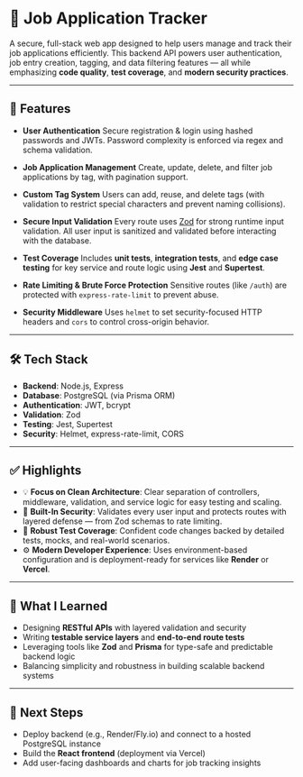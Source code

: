 # 📝 Job Application Tracker

A secure, full-stack web app designed to help users manage and track their job applications efficiently. This backend API powers user authentication, job entry creation, tagging, and data filtering features — all while emphasizing **code quality**, **test coverage**, and **modern security practices**.

---

## 🚀 Features

* **User Authentication**
  Secure registration & login using hashed passwords and JWTs. Password complexity is enforced via regex and schema validation.

* **Job Application Management**
  Create, update, delete, and filter job applications by tag, with pagination support.

* **Custom Tag System**
  Users can add, reuse, and delete tags (with validation to restrict special characters and prevent naming collisions).

* **Secure Input Validation**
  Every route uses [Zod](https://zod.dev/) for strong runtime input validation. All user input is sanitized and validated before interacting with the database.

* **Test Coverage**
  Includes **unit tests**, **integration tests**, and **edge case testing** for key service and route logic using **Jest** and **Supertest**.

* **Rate Limiting & Brute Force Protection**
  Sensitive routes (like `/auth`) are protected with `express-rate-limit` to prevent abuse.

* **Security Middleware**
  Uses `helmet` to set security-focused HTTP headers and `cors` to control cross-origin behavior.

---

## 🛠️ Tech Stack

* **Backend**: Node.js, Express
* **Database**: PostgreSQL (via Prisma ORM)
* **Authentication**: JWT, bcrypt
* **Validation**: Zod
* **Testing**: Jest, Supertest
* **Security**: Helmet, express-rate-limit, CORS

---

## ✅ Highlights

* 💡 **Focus on Clean Architecture**: Clear separation of controllers, middleware, validation, and service logic for easy testing and scaling.
* 🔐 **Built-In Security**: Validates every user input and protects routes with layered defense — from Zod schemas to rate limiting.
* 🧪 **Robust Test Coverage**: Confident code changes backed by detailed tests, mocks, and real-world scenarios.
* ⚙️ **Modern Developer Experience**: Uses environment-based configuration and is deployment-ready for services like **Render** or **Vercel**.

---

## 🧠 What I Learned

* Designing **RESTful APIs** with layered validation and security
* Writing **testable service layers** and **end-to-end route tests**
* Leveraging tools like **Zod** and **Prisma** for type-safe and predictable backend logic
* Balancing simplicity and robustness in building scalable backend systems

---

## 🏁 Next Steps

* Deploy backend (e.g., Render/Fly.io) and connect to a hosted PostgreSQL instance
* Build the **React frontend** (deployment via Vercel)
* Add user-facing dashboards and charts for job tracking insights

